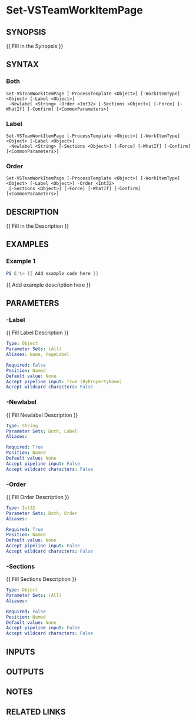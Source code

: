 <!-- #include "./common/header.md" -->

# Set-VSTeamWorkItemPage

## SYNOPSIS
{{ Fill in the Synopsis }}

## SYNTAX

### Both
```
Set-VSTeamWorkItemPage [-ProcessTemplate <Object>] [-WorkItemType] <Object> [-Label <Object>]
 -Newlabel <String> -Order <Int32> [-Sections <Object>] [-Force] [-WhatIf] [-Confirm] [<CommonParameters>]
```

### Label
```
Set-VSTeamWorkItemPage [-ProcessTemplate <Object>] [-WorkItemType] <Object> [-Label <Object>]
 -Newlabel <String> [-Sections <Object>] [-Force] [-WhatIf] [-Confirm] [<CommonParameters>]
```

### Order
```
Set-VSTeamWorkItemPage [-ProcessTemplate <Object>] [-WorkItemType] <Object> [-Label <Object>] -Order <Int32>
 [-Sections <Object>] [-Force] [-WhatIf] [-Confirm] [<CommonParameters>]
```

## DESCRIPTION
{{ Fill in the Description }}

## EXAMPLES

### Example 1
```powershell
PS C:\> {{ Add example code here }}
```

{{ Add example description here }}

## PARAMETERS

<!-- #include "./params/forcegroup.md" -->

### -Label
{{ Fill Label Description }}

```yaml
Type: Object
Parameter Sets: (All)
Aliases: Name, PageLabel

Required: False
Position: Named
Default value: None
Accept pipeline input: True (ByPropertyName)
Accept wildcard characters: False
```

### -Newlabel
{{ Fill Newlabel Description }}

```yaml
Type: String
Parameter Sets: Both, Label
Aliases:

Required: True
Position: Named
Default value: None
Accept pipeline input: False
Accept wildcard characters: False
```

### -Order
{{ Fill Order Description }}

```yaml
Type: Int32
Parameter Sets: Both, Order
Aliases:

Required: True
Position: Named
Default value: None
Accept pipeline input: False
Accept wildcard characters: False
```

<!-- #include "./params/processTemplate.md" -->
### -Sections
{{ Fill Sections Description }}

```yaml
Type: Object
Parameter Sets: (All)
Aliases:

Required: False
Position: Named
Default value: None
Accept pipeline input: False
Accept wildcard characters: False
```


<!-- #include "./params/workItemType.md" -->

## INPUTS

## OUTPUTS

## NOTES

## RELATED LINKS
